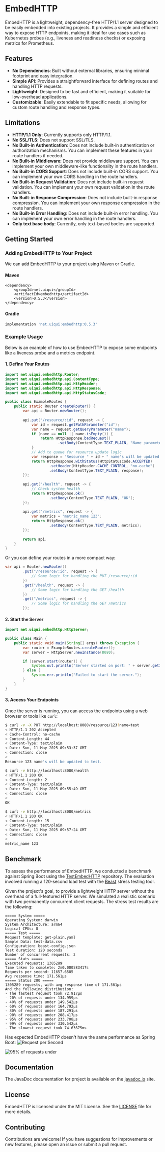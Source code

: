 # EmbedHTTP
EmbedHTTP is a lightweight, dependency-free HTTP/1.1 server designed to be easily embedded into existing projects. It provides a simple and efficient way to expose HTTP endpoints, making it ideal for use cases such as Kubernetes probes (e.g., liveness and readiness checks) or exposing metrics for Prometheus.

## Features
- **No Dependencies**: Built without external libraries, ensuring minimal footprint and easy integration.
- **Simple API**: Provides a straightforward interface for defining routes and handling HTTP requests.
- **Lightweight**: Designed to be fast and efficient, making it suitable for low-overhead applications.
- **Customizable**: Easily extendable to fit specific needs, allowing for custom route handling and response types.

## Limitations
- **HTTP/1.1 Only**: Currently supports only HTTP/1.1.
- **No SSL/TLS**: Does not support SSL/TLS.
- **No Built-in Authentication**: Does not include built-in authentication or authorization mechanisms. You can implement these features in your route handlers if needed.
- **No Built-in Middleware**: Does not provide middleware support. You can implement your own middleware-like functionality in the route handlers.
- **No Built-in CORS Support**: Does not include built-in CORS support. You can implement your own CORS handling in the route handlers.
- **No Built-in Request Validation**: Does not include built-in request validation. You can implement your own request validation in the route handlers.
- **No Built-in Response Compression**: Does not include built-in response compression. You can implement your own response compression in the route handlers.
- **No Built-in Error Handling**: Does not include built-in error handling. You can implement your own error handling in the route handlers.
- **Only text base body**: Currently, only text-based bodies are supported. 

## Getting Started

### Adding EmbedHTTP to Your Project
We can add EmbedHTTP to your project using Maven or Gradle.

#### Maven
```pom
<dependency>
    <groupId>net.uiqui</groupId>
    <artifactId>embedhttp</artifactId>
    <version>0.5.3</version>
</dependency>
```

#### Gradle
```groovy
implementation 'net.uiqui:embedhttp:0.5.3'
```


### Example Usage
Below is an example of how to use EmbedHTTP to expose some endpoints like a liveness probe and a metrics endpoint.

#### 1. Define Your Routes

```java
import net.uiqui.embedhttp.Router;
import net.uiqui.embedhttp.api.ContentType;
import net.uiqui.embedhttp.api.HttpHeader;
import net.uiqui.embedhttp.api.HttpResponse;
import net.uiqui.embedhttp.api.HttpStatusCode;

public class ExampleRoutes {
    public static Router createRouter() {
        var api = Router.newRouter();
        
        api.put("/resource/:id", request -> {
            var id = request.getPathParameter("id");
            var name = request.getQueryParameter("name");
            if (name == null || name.isEmpty()) {
                return HttpResponse.badRequest()
                        .setBody(ContentType.TEXT_PLAIN, "Name parameter is required.");
            }
            // Add to queue for resource update logic
            var response = "Resource " + id + " name's will be updated to " + name + ".";
            return HttpResponse.withStatus(HttpStatusCode.ACCEPTED)
                    .setHeader(HttpHeader.CACHE_CONTROL, "no-cache")
                    .setBody(ContentType.TEXT_PLAIN, response);
        });
        
        api.get("/health", request -> {
            // Check system health
            return HttpResponse.ok()
                    .setBody(ContentType.TEXT_PLAIN, "OK");
        });
        
        api.get("/metrics", request -> {
            var metrics = "metric_name 123";
            return HttpResponse.ok()
                    .setBody(ContentType.TEXT_PLAIN, metrics);
        });
        
        return api;
    }
}
```

Or you can define your routes in a more compact way:

```java
var api = Router.newRouter()
        .put("/resource/:id", request -> {
            // Some logic for handling the PUT /resource/:id
        })
        .get("/health", request -> {
            // Some logic for handling the GET /health
        })
        .get("/metrics", request -> {
            // Some logic for handling the GET /metrics 
        });
```

#### 2. Start the Server

```java
import net.uiqui.embedhttp.HttpServer;

public class Main {
    public static void main(String[] args) throws Exception {
        var router = ExampleRoutes.createRouter();
        var server = HttpServer.newInstance(8080);

        if (server.start(router)) {
            System.out.println("Server started on port: " + server.getInstancePort());
        } else {
            System.err.println("Failed to start the server.");
        }
    }
}
```

#### 3. Access Your Endpoints
Once the server is running, you can access the endpoints using a web browser or tools like `curl`:

```bash
$ curl -v -X PUT http://localhost:8080/resource/123?name=test
< HTTP/1.1 202 Accepted
< Cache-Control: no-cache
< Content-Length: 44
< Content-Type: text/plain
< Date: Sun, 11 May 2025 09:53:37 GMT
< Connection: close
< 
Resource 123 name's will be updated to test.
```

```bash
$ curl -v http://localhost:8080/health
< HTTP/1.1 200 OK
< Content-Length: 2
< Content-Type: text/plain
< Date: Sun, 11 May 2025 09:55:49 GMT
< Connection: close
< 
OK
```

```bash
$ curl -v http://localhost:8080/metrics
< HTTP/1.1 200 OK
< Content-Length: 15
< Content-Type: text/plain
< Date: Sun, 11 May 2025 09:57:24 GMT
< Connection: close
< 
metric_name 123
```

## Benchmark
To assess the performance of EmbedHTTP, we conducted a benchmark against Spring Boot using the [TestEmbedHTTP](https://github.com/jjmrocha/TestEmbedHTTP) repository. 
The evaluation involved running a 120-second load test with the [Beast](https://github.com/jjmrocha/beast) stress testing tool.

Given the project's goal, to provide a lightweight HTTP server without the overhead of a full-featured HTTP server. We simulated a realistic scenario with two permanently concurrent client requests. 
The stress test results are the following:
```
===== System =====
Operating System: darwin
System Architecture: arm64
Logical CPUs: 8
===== Test =====
Request template: get-plain.yaml
Sample Data: test-data.csv
Configuration: beast-config.json
Test duration: 120 seconds
Number of concurrent requests: 2
===== Stats =====
Executed requests: 1305289
Time taken to complete: 2m0.000583417s
Requests per second: 11657.6585
Avg response time: 171.561µs
===== Status 200 =====
1305289 requests, with avg response time of 171.561µs
And the following distribution:
- The fastest request took 72.917µs
- 20% of requests under 134.959µs
- 40% of requests under 149.542µs
- 60% of requests under 164.792µs
- 80% of requests under 187.291µs
- 90% of requests under 208.417µs
- 95% of requests under 233.708µs
- 99% of requests under 330.542µs
- The slowest request took 74.63675ms
```

Has expected EmbedHTTP doesn't have the same performance as Spring Boot:
![Request per Second](https://raw.githubusercontent.com/jjmrocha/TestEmbedHTTP/refs/heads/main/Images/EmbedHTTP-0.5.1-RPS.png)

![95% of requests under](https://raw.githubusercontent.com/jjmrocha/TestEmbedHTTP/refs/heads/main/Images/EmbedHTTP-0.5.1-95Percent.png)

## Documentation
The JavaDoc documentation for project is available on the [javadoc.io](https://www.javadoc.io/doc/net.uiqui/embedhttp/latest/index.html) site.

## License
EmbedHTTP is licensed under the MIT License. See the [LICENSE](LICENSE) file for more details.

## Contributing
Contributions are welcome! If you have suggestions for improvements or new features, please open an issue or submit a pull request.
